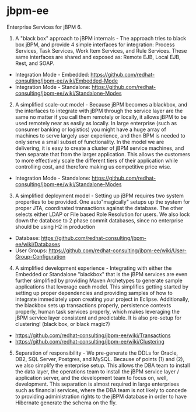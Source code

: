 jbpm-ee
=======
Enterprise Services for jBPM 6.

1) A "black box" approach to jBPM internals - The approach tries to black box jBPM, and provide 4 simple interfaces for integration: Process Services, Task Services, Work Item Services, and Rule Services.  These same interfaces are shared and exposed as: Remote EJB, Local EJB, Rest, and SOAP.
  * Integration Mode - Embedded: https://github.com/redhat-consulting/jbpm-ee/wiki/Embedded-Mode
  * Integration Mode - Standalone: https://github.com/redhat-consulting/jbpm-ee/wiki/Standalone-Modes


2) A simplified scale-out model - Because jBPM becomes a blackbox, and the interfaces to integrate with jBPM through the service layer are the same no matter if you call them remotely or locally, it allows jBPM to be used remotely near as easily as locally.  In large enterprise (such as consumer banking or logistics) you might have a huge array of machines to serve largely user experience, and then BPM is needed to only serve a small subset of functionality.  In the model we are delivering, it is easy to create a cluster of jBPM service machines, and then separate that from the larger application.  This allows the customers to more effectively scale the different tiers of their application while controlling cost, and therefore making us competitive price wise.
  * Integration Mode - Standalone: https://github.com/redhat-consulting/jbpm-ee/wiki/Standalone-Modes


3) A simplified deployment model - Setting up jBPM requires two system properties to be provided.  One auto"magically" setups up the system for proper JTA, coordinated transactions against the database.  The other selects either LDAP or File based Role Resolution for users.  We also lock down the database to 2 phase commit databases, since no enterprise should be using H2 in production 
  * Database: https://github.com/redhat-consulting/jbpm-ee/wiki/Databases
  * User Groups: https://github.com/redhat-consulting/jbpm-ee/wiki/User-Group-Configuration


4) A simplified development experience - Integrating with either the Embedded or Standalone "blackbox" that is the jBPM services are even further simplified by providing Maven Archetypes to generate sample applications that leverage each model.  This simplifies getting started by setting up proper dependencies and providing samples of how to integrate immediately upon creating your project in Eclipse.  Additionally, the blackbox sets up transactions properly, persistence contexts properly, human task services properly, which makes leveraging the jBPM service layer consistent and predictable.  It is also pre-setup for clustering! (black box, or black magic?)
  * https://github.com/redhat-consulting/jbpm-ee/wiki/Transactions
  * https://github.com/redhat-consulting/jbpm-ee/wiki/Clustering


5) Separation of responsibility - We pre-generate the DDLs for Oracle, DB2, SQL Server, Postgres, and MySQL.  Because of points (1) and (2), we also simplify the enterprise setup.  This allows the DBA team to install the data layer, the operations team to install the jBPM service layer / application server, and the development team to focus on, well, development.  This separation is almost required in large enterprises such as financial services, where the DBA team is not likely to concede to providing administration rights to the jBPM database in order to have Hibernate generate the schema on the fly.


